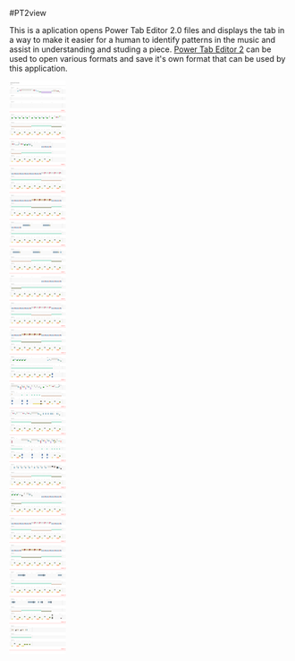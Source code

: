 #PT2view

This is a aplication opens Power Tab Editor 2.0 files and displays the tab in a way to make it easier for a human to identify patterns in the music and assist in understanding and studing a piece.
[Power Tab Editor 2](https://github.com/powertab/powertabeditor) can be used to open various formats and save it's own format that can be used by this application.


![Sample](https://github.com/thiagoritcher/pt2view/blob/master/sample/bgood.png)
